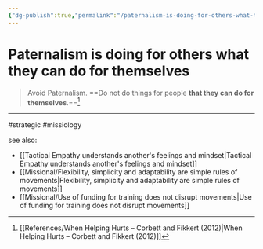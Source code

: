 ```yaml
---
{"dg-publish":true,"permalink":"/paternalism-is-doing-for-others-what-they-can-do-for-themselves/"}
---
```


# Paternalism is doing for others what they can do for themselves

> Avoid Paternalism. ==Do not do things for people **that they can do for themselves**.==[^1]

---
#strategic #missiology 

see also:
- [[Tactical Empathy understands another's feelings and mindset\|Tactical Empathy understands another's feelings and mindset]]
- [[Missional/Flexibility, simplicity and adaptability are simple rules of movements\|Flexibility, simplicity and adaptability are simple rules of movements]]
- [[Missional/Use of funding for training does not disrupt movements\|Use of funding for training does not disrupt movements]]

[^1]: [[References/When Helping Hurts – Corbett and Fikkert (2012)\|When Helping Hurts – Corbett and Fikkert (2012)]]
